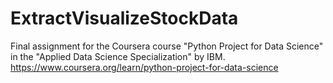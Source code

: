 # ExtractVisualizeStockData
Final assignment for the Coursera course "Python Project for Data Science" in the "Applied Data Science Specialization" by IBM.
https://www.coursera.org/learn/python-project-for-data-science
